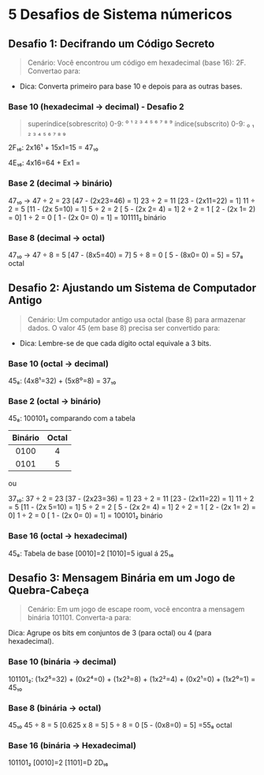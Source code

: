 # 5 Desafios de Sistema númericos

## Desafio 1: Decifrando um Código Secreto

> Cenário: Você encontrou um código em hexadecimal (base 16): 2F. Convertao para:

- Dica: Converta primeiro para base 10 e depois para as outras bases.

### **Base 10 (hexadecimal → decimal) - Desafio 2**

> superíndice(sobrescrito) 0-9: ⁰ ¹ ² ³ ⁴ ⁵ ⁶ ⁷ ⁸ ⁹
> índice(subscrito) 0-9: ₀ ₁ ₂ ₃ ₄ ₅ ₆ ₇ ₈ ₉

2F₁₆: 2x16¹ + 15x1=15 = 47₁₀

4E₁₆: 4x16=64 + Ex1 =

### **Base 2 (decimal → binário)**

47₁₀ →
47 ÷ 2 = 23 [47 - (2x23=46) = 1]
23 ÷ 2 = 11 [23 - (2x11=22) = 1]
11 ÷ 2 = 5 [11 - (2x 5=10) = 1]
5 ÷ 2 = 2 [ 5 - (2x 2= 4) = 1]
2 ÷ 2 = 1 [ 2 - (2x 1= 2) = 0]
1 ÷ 2 = 0 [ 1 - (2x 0= 0) = 1]
= 101111₂ binário

### **Base 8 (decimal → octal)**

47₁₀ →
47 ÷ 8 = 5 [47 - (8x5=40) = 7]
5 ÷ 8 = 0 [ 5 - (8x0= 0) = 5]
= 57₈ octal

## Desafio 2: Ajustando um Sistema de Computador Antigo

> Cenário: Um computador antigo usa octal (base 8) para armazenar dados. O valor 45 (em base 8) precisa ser convertido para:

- Dica: Lembre-se de que cada dígito octal equivale a 3 bits.

### **Base 10 (octal → decimal)**

45₈: (4x8¹=32) + (5x8⁰=8) = 37₁₀

### **Base 2 (octal → binário)**

45₈: 100101₂ comparando com a tabela

| Binário | Octal |
| :-----: | :---: |
|  0100   |   4   |
|  0101   |   5   |

ou

37₁₀: 37 ÷ 2 = 23 [37 - (2x23=36) = 1]
23 ÷ 2 = 11 [23 - (2x11=22) = 1]
11 ÷ 2 = 5 [11 - (2x 5=10) = 1]
5 ÷ 2 = 2 [ 5 - (2x 2= 4) = 1]
2 ÷ 2 = 1 [ 2 - (2x 1= 2) = 0]
1 ÷ 2 = 0 [ 1 - (2x 0= 0) = 1]
= 100101₂ binário

### **Base 16 (octal → hexadecimal)**

45₈: Tabela de base [0010]=2 [1010]=5 igual á 25₁₆

## Desafio 3: Mensagem Binária em um Jogo de Quebra-Cabeça

> Cenário: Em um jogo de escape room, você encontra a mensagem binária 101101. Converta-a para:

Dica: Agrupe os bits em conjuntos de 3 (para octal) ou 4 (para hexadecimal).

### **Base 10 (binária → decimal)**

101101₂: (1x2⁵=32) + (0x2⁴=0) + (1x2³=8) + (1x2²=4) + (0x2¹=0) + (1x2⁰=1) = 45₁₀

### **Base 8 (binária → octal)**

45₁₀ 45 ÷ 8 = 5 [0.625 x 8 = 5]
5 ÷ 8 = 0 [5 - (0x8=0) = 5]
=55₈ octal

### **Base 16 (binária → Hexadecimal)**

101101₂
[0010]=2
[1101]=D 2D₁₆
